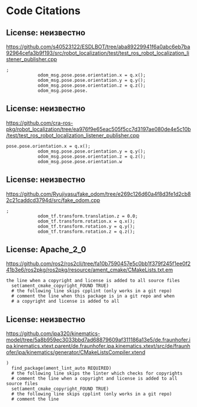# Code Citations

## License: неизвестно
https://github.com/s40523122/ESDLBOT/tree/aba89229941f6a0abc6eb7ba92964cefa3b9f193/src/robot_localization/test/test_ros_robot_localization_listener_publisher.cpp

```
;
            odom_msg.pose.pose.orientation.x = q.x();
            odom_msg.pose.pose.orientation.y = q.y();
            odom_msg.pose.pose.orientation.z = q.z();
            odom_msg.pose.pose.
```


## License: неизвестно
https://github.com/cra-ros-pkg/robot_localization/tree/ea976f9e65eac505f5cc7d3197ae080de4e5c10b/test/test_ros_robot_localization_listener_publisher.cpp

```
pose.pose.orientation.x = q.x();
            odom_msg.pose.pose.orientation.y = q.y();
            odom_msg.pose.pose.orientation.z = q.z();
            odom_msg.pose.pose.orientation.w
```


## License: неизвестно
https://github.com/Ryujiyasu/fake_odom/tree/e269c126d60a4f8d3fe1d2cb82c21caddcd3794d/src/fake_odom.cpp

```
;
            odom_tf.transform.translation.z = 0.0;
            odom_tf.transform.rotation.x = q.x();
            odom_tf.transform.rotation.y = q.y();
            odom_tf.transform.rotation.z = q.z();
```


## License: Apache_2_0
https://github.com/ros2/ros2cli/tree/fa10b7590457e5c0bb1f379f245f1ee0f241b3e6/ros2pkg/ros2pkg/resource/ament_cmake/CMakeLists.txt.em

```
the line when a copyright and license is added to all source files
  set(ament_cmake_copyright_FOUND TRUE)
  # the following line skips cpplint (only works in a git repo)
  # comment the line when this package is in a git repo and when
  # a copyright and license is added to all
```


## License: неизвестно
https://github.com/ipa320/kinematics-model/tree/5a8b959ec3033bbd7ad68879609af311186a13e5/de.fraunhofer.ipa.kinematics.xtext.parent/de.fraunhofer.ipa.kinematics.xtext/src/de/fraunhofer/ipa/kinematics/generator/CMakeListsCompiler.xtend

```
)
  find_package(ament_lint_auto REQUIRED)
  # the following line skips the linter which checks for copyrights
  # comment the line when a copyright and license is added to all source files
  set(ament_cmake_copyright_FOUND TRUE)
  # the following line skips cpplint (only works in a git repo)
  # comment the line
```

